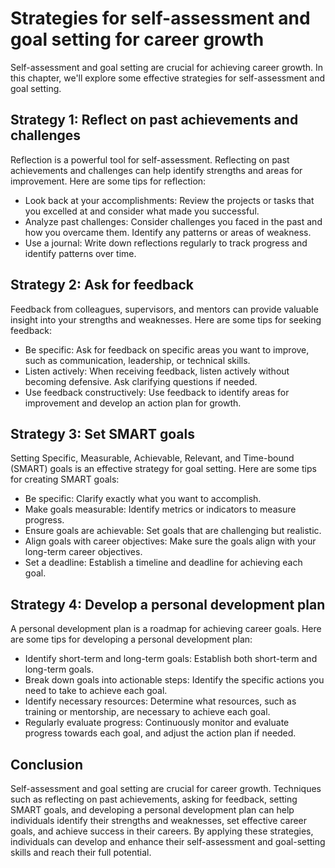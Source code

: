 Strategies for self-assessment and goal setting for career growth
==============================================================================================================

Self-assessment and goal setting are crucial for achieving career growth. In this chapter, we'll explore some effective strategies for self-assessment and goal setting.

Strategy 1: Reflect on past achievements and challenges
-------------------------------------------------------

Reflection is a powerful tool for self-assessment. Reflecting on past achievements and challenges can help identify strengths and areas for improvement. Here are some tips for reflection:

* Look back at your accomplishments: Review the projects or tasks that you excelled at and consider what made you successful.
* Analyze past challenges: Consider challenges you faced in the past and how you overcame them. Identify any patterns or areas of weakness.
* Use a journal: Write down reflections regularly to track progress and identify patterns over time.

Strategy 2: Ask for feedback
----------------------------

Feedback from colleagues, supervisors, and mentors can provide valuable insight into your strengths and weaknesses. Here are some tips for seeking feedback:

* Be specific: Ask for feedback on specific areas you want to improve, such as communication, leadership, or technical skills.
* Listen actively: When receiving feedback, listen actively without becoming defensive. Ask clarifying questions if needed.
* Use feedback constructively: Use feedback to identify areas for improvement and develop an action plan for growth.

Strategy 3: Set SMART goals
---------------------------

Setting Specific, Measurable, Achievable, Relevant, and Time-bound (SMART) goals is an effective strategy for goal setting. Here are some tips for creating SMART goals:

* Be specific: Clarify exactly what you want to accomplish.
* Make goals measurable: Identify metrics or indicators to measure progress.
* Ensure goals are achievable: Set goals that are challenging but realistic.
* Align goals with career objectives: Make sure the goals align with your long-term career objectives.
* Set a deadline: Establish a timeline and deadline for achieving each goal.

Strategy 4: Develop a personal development plan
-----------------------------------------------

A personal development plan is a roadmap for achieving career goals. Here are some tips for developing a personal development plan:

* Identify short-term and long-term goals: Establish both short-term and long-term goals.
* Break down goals into actionable steps: Identify the specific actions you need to take to achieve each goal.
* Identify necessary resources: Determine what resources, such as training or mentorship, are necessary to achieve each goal.
* Regularly evaluate progress: Continuously monitor and evaluate progress towards each goal, and adjust the action plan if needed.

Conclusion
----------

Self-assessment and goal setting are crucial for career growth. Techniques such as reflecting on past achievements, asking for feedback, setting SMART goals, and developing a personal development plan can help individuals identify their strengths and weaknesses, set effective career goals, and achieve success in their careers. By applying these strategies, individuals can develop and enhance their self-assessment and goal-setting skills and reach their full potential.
